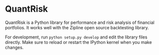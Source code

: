 QuantRisk
=========

QuantRisk is a Python library for performance and risk analysis of financial portfolios. It works well with the Zipline open source backtesting library.

For development, run `python setup.py develop` and edit the library files directly. Make sure to reload or restart the IPython kernel when you make changes.
